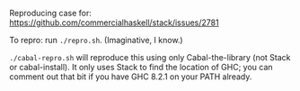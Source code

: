 Reproducing case for: https://github.com/commercialhaskell/stack/issues/2781

To repro: run `./repro.sh`. (Imaginative, I know.)

`./cabal-repro.sh` will reproduce this using only Cabal-the-library (not Stack
or cabal-install). It only uses Stack to find the location of GHC; you can
comment out that bit if you have GHC 8.2.1 on your PATH already.
